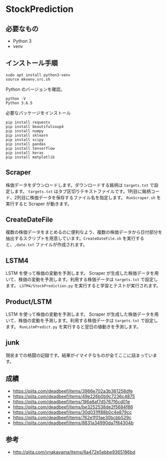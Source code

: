 # StockPrediction


## 必要なもの

* Python 3
* venv


## インストール手順

```
sudo apt install python3-venv
source mkvenv.src.sh
```

Python のバージョンを確認。
```
python -V
Python 3.6.5
```

必要なパッケージをインストール
```
pip install requests
pip install beautifulsoup4
pip install numpy
pip install sklearn
pip install scipy
pip install pandas
pip install tensorflow
pip install keras
pip install matplotlib
```



## Scraper

株価データをダウンロードします。ダウンロードする銘柄は `targets.txt` で設定します。
`targets.txt` はタブ区切りテキストファイルです。1列目に銘柄コード、2列目に株価データを保存するファイル名を指定します。
`RunScraper.sh` を実行すると Scraper が動きます。



## CreateDateFile

複数の株価データをまとめるのに便利なよう、複数の株価データから日付部分を抽出するスクリプトを用意しています。`CreateDateFile.sh` を実行すると、`,date.txt` ファイルが作成されます。



## LSTM4

LSTM を使って株価の変動を予測します。
Scraper が生成した株価データを用いて、株価の変動を予測します。利用する株価データは `targets.txt` で設定します。
`LSTM4/StockPrediction.py` を実行すると学習とテストが実行されます。



## Product/LSTM

LSTM を使って株価の変動を予測します。
Scraper が生成した株価データを用いて、株価の変動を予測します。利用する株価データは `targets.txt` で設定します。
`RunLstmPredict.py` を実行すると翌日の値動きを予測します。


## junk

現状までの格闘の記録です。結果がイマイチなものが全てここに詰まっています。


## 成績

* https://qiita.com/deadbeef/items/3966e702a3b361258dfe
* https://qiita.com/deadbeef/items/49e226b0b9c7236c4875
* https://qiita.com/deadbeef/items/196a8af7d5767f6cd01e
* https://qiita.com/deadbeef/items/be3252538de2f5684f86
* https://qiita.com/deadbeef/items/30d031ff88b0c4e879cc
* https://qiita.com/deadbeef/items/762e1f01ae30bcbb529c
* https://qiita.com/deadbeef/items/8831a34990da7f84304b


## 参考

* http://qiita.com/ynakayama/items/6a472e5ebbe9365186bd
